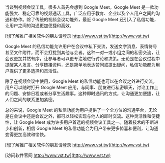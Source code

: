 当谈到视频会议工具，很多人首先会想到 Google Meet。Google Meet 是一款功能强大、稳定可靠的视频通话工具，广泛应用于教育、企业以及个人用户之间的沟通和协作。除了传统的视频会议功能外，最近 Google Meet 还引入了私信功能，让用户之间的沟通更加便捷和高效。

[想了解推广相关软件的朋友请登录 http://www.vst.tw](http://www.vst.tw)

Google Meet 的私信功能允许用户在会议中私下交流，发送文字消息、表情符号甚至文件附件，而不会打扰到其他与会者。这种一对一或小组之间的私密交流，让会议更加井然有序，让参与者可以更专注地进行讨论和决策。无论是在会议过程中提醒某人发言、分享链接资料，还是简单地表达赞同或提出疑问，私信功能都为用户提供了更多选择和灵活性。

除了在视频会议中使用，Google Meet 的私信功能也可以在会议之外进行交流。用户可以随时打开 Google Meet 应用，与同事、朋友进行私密聊天，讨论工作上的问题、安排日程或者分享生活趣事。这种即时通讯的方式，让沟通更加便捷，让人们之间的联系更加紧密。

总的来说，Google Meet 的私信功能为用户提供了一个全方位的沟通平台，无论是在会议中还是会议之外，都可以轻松实现与他人的即时交流。这种灵活性和便捷性，让 Google Meet 成为许多用户首选的视频会议工具之一。随着技术的不断进步和创新，相信 Google Meet 的私信功能会为用户带来更多惊喜和便利，让沟通变得更加高效和愉快。

[想了解推广相关软件的朋友请登录 http://www.vst.tw](http://www.vst.tw)


[访问软件官网 http://www.vst.tw](http://www.vst.tw)
